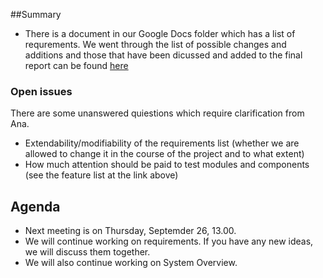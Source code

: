 ##Summary

* There is a document in our Google Docs folder which has a list of requrements. We went through the list of possible changes and additions and those that have been dicussed and added to the final report can be found [here](https://github.com/SEP007/resources/blob/master/system-proposals.md)

### Open issues

There are some unanswered quiestions which require clarification from Ana.
* Extendability/modifiability of the requirements list (whether we are allowed to change it in the course of the project and to what extent)
* How much attention should be paid to test modules and components (see the feature list at the link above)

## Agenda

* Next meeting is on Thursday, Septemder 26, 13.00.
* We will continue working on requirements. If you have any new ideas, we will discuss them together.
* We will also continue working on System Overview.
